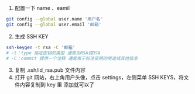 1. 配置一下 name 、eamil

```bash
git config --global user.name '用户名'
git config --global user.email '邮箱'
```

2. 生成 SSH KEY

```bash
ssh-keygen -t rsa -C '邮箱'
# -t：type 指定密钥的类型 通常为RSA或DSA
# -C：commit 提供一个注释 通常用于标注密钥的用途或其他信息
```

3. 复制 .ssh/id_rsa.pub 文件内容
4. 打开 git 网站，右上角用户头像，点击 settings，左侧菜单 SSH KEYS，将文件内容复制到 key 里 添加就可以了
